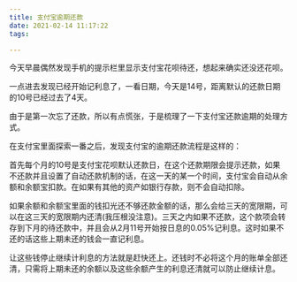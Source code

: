 ```yaml
---
title: 支付宝逾期还款
date: 2021-02-14 11:17:22
tags:

---
```


今天早晨偶然发现手机的提示栏里显示支付宝花呗待还，想起来确实还没还花呗。

一点进去发现已经开始记利息了，一看日期，今天是14号，距离默认的还款日期的10号已经过去了4天。

由于是第一次忘了还款，所以有点慌张，于是梳理了一下支付宝还款逾期的处理方式。

在支付宝里面探索一番之后，发现支付宝的逾期还款流程是这样的：

首先每个月的10号是支付宝花呗默认还款日，在这个还款期限会提示还款，如果不还款并且设置了自动还款机制的话，在这一天的某一个时间，支付宝会自动从余额和余额宝扣款。在如果有其他的资产如银行存款，则不会自动扣除。

如果余额和余额宝里面的钱扣光还不够还款金额的话，那么会给三天的宽限期，可以在这三天的宽限期内还清(我压根没注意)。三天之内如果不还款，这个款项会转存到下月的待还款中，并且会从2月11号开始按日息的0.05%记利息。这时如果不还的话这些上期未还的钱会一直记利息。

让这些钱停止继续计利息的方法就是赶快还上。还钱时不必将这个月的账单全部还清，只需将上期未还的余额以及这些余额产生的利息还清就可以防止继续计息。
